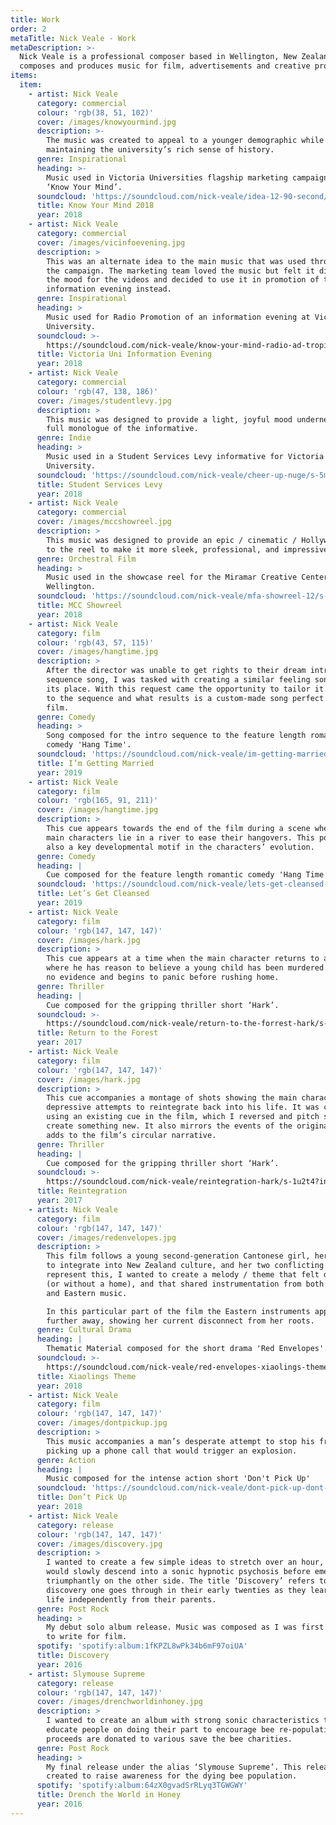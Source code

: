 ```yaml
---
title: Work
order: 2
metaTitle: Nick Veale - Work
metaDescription: >-
  Nick Veale is a professional composer based in Wellington, New Zealand. He
  composes and produces music for film, advertisements and creative projects.
items:
  item:
    - artist: Nick Veale
      category: commercial
      colour: 'rgb(38, 51, 102)'
      cover: /images/knowyourmind.jpg
      description: >-
        The music was created to appeal to a younger demographic while
        maintaining the university’s rich sense of history.
      genre: Inspirational
      heading: >-
        Music used in Victoria Universities flagship marketing campaign titled
        ‘Know Your Mind’.
      soundcloud: 'https://soundcloud.com/nick-veale/idea-12-90-second/s-GPn2q'
      title: Know Your Mind 2018
      year: 2018
    - artist: Nick Veale
      category: commercial
      cover: /images/vicinfoevening.jpg
      description: >
        This was an alternate idea to the main music that was used throughout
        the campaign. The marketing team loved the music but felt it didn’t fit
        the mood for the videos and decided to use it in promotion of the
        information evening instead.
      genre: Inspirational
      heading: >
        Music used for Radio Promotion of an information evening at Victoria
        University.
      soundcloud: >-
        https://soundcloud.com/nick-veale/know-your-mind-radio-ad-tropical-30-second/s-Xd0GP
      title: Victoria Uni Information Evening
      year: 2018
    - artist: Nick Veale
      category: commercial
      colour: 'rgb(47, 138, 186)'
      cover: /images/studentlevy.jpg
      description: >
        This music was designed to provide a light, joyful mood underneath a
        full monologue of the informative.
      genre: Indie
      heading: >
        Music used in a Student Services Levy informative for Victoria
        University.
      soundcloud: 'https://soundcloud.com/nick-veale/cheer-up-nuge/s-5mpID'
      title: Student Services Levy
      year: 2018
    - artist: Nick Veale
      category: commercial
      cover: /images/mccshowreel.jpg
      description: >
        This music was designed to provide an epic / cinematic / Hollywood feel
        to the reel to make it more sleek, professional, and impressive.
      genre: Orchestral Film
      heading: >
        Music used in the showcase reel for the Miramar Creative Center in
        Wellington.
      soundcloud: 'https://soundcloud.com/nick-veale/mfa-showreel-12/s-nbysk'
      title: MCC Showreel
      year: 2018
    - artist: Nick Veale
      category: film
      colour: 'rgb(43, 57, 115)'
      cover: /images/hangtime.jpg
      description: >
        After the director was unable to get rights to their dream intro
        sequence song, I was tasked with creating a similar feeling song to fill
        its place. With this request came the opportunity to tailor it even more
        to the sequence and what results is a custom-made song perfect for the
        film.
      genre: Comedy
      heading: >
        Song composed for the intro sequence to the feature length romantic
        comedy 'Hang Time'.
      soundcloud: 'https://soundcloud.com/nick-veale/im-getting-married-hang-time/s-ZFBHN'
      title: I’m Getting Married
      year: 2019
    - artist: Nick Veale
      category: film
      colour: 'rgb(165, 91, 211)'
      cover: /images/hangtime.jpg
      description: >
        This cue appears towards the end of the film during a scene where the
        main characters lie in a river to ease their hangovers. This point is
        also a key developmental motif in the characters’ evolution.
      genre: Comedy
      heading: |
        Cue composed for the feature length romantic comedy 'Hang Time'.
      soundcloud: 'https://soundcloud.com/nick-veale/lets-get-cleansed-hangtime/s-c02r3'
      title: Let’s Get Cleansed
      year: 2019
    - artist: Nick Veale
      category: film
      colour: 'rgb(147, 147, 147)'
      cover: /images/hark.jpg
      description: >
        This cue appears at a time when the main character returns to a place
        where he has reason to believe a young child has been murdered. He finds
        no evidence and begins to panic before rushing home.
      genre: Thriller
      heading: |
        Cue composed for the gripping thriller short ‘Hark’.
      soundcloud: >-
        https://soundcloud.com/nick-veale/return-to-the-forrest-hark/s-r8LND?in=nick-veale/sets/film/s-NS0TP
      title: Return to the Forest
      year: 2017
    - artist: Nick Veale
      category: film
      colour: 'rgb(147, 147, 147)'
      cover: /images/hark.jpg
      description: >
        This cue accompanies a montage of shots showing the main character’s
        depressive attempts to reintegrate back into his life. It was created
        using an existing cue in the film, which I reversed and pitch shifted to
        create something new. It also mirrors the events of the original cue and
        adds to the film’s circular narrative.
      genre: Thriller
      heading: |
        Cue composed for the gripping thriller short ‘Hark’.
      soundcloud: >-
        https://soundcloud.com/nick-veale/reintegration-hark/s-1u2t4?in=nick-veale/sets/film/s-NS0TP
      title: Reintegration
      year: 2017
    - artist: Nick Veale
      category: film
      colour: 'rgb(147, 147, 147)'
      cover: /images/redenvelopes.jpg
      description: >
        This film follows a young second-generation Cantonese girl, her struggle
        to integrate into New Zealand culture, and her two conflicting lives. To
        represent this, I wanted to create a melody / theme that felt displaced
        (or without a home), and that shared instrumentation from both Western
        and Eastern music. 

        In this particular part of the film the Eastern instruments appear
        further away, showing her current disconnect from her roots.
      genre: Cultural Drama
      heading: |
        Thematic Material composed for the short drama 'Red Envelopes'.
      soundcloud: >-
        https://soundcloud.com/nick-veale/red-envelopes-xiaolings-theme/s-mKwC3?in=nick-veale/sets/film/s-NS0TP
      title: Xiaolings Theme
      year: 2018
    - artist: Nick Veale
      category: film
      colour: 'rgb(147, 147, 147)'
      cover: /images/dontpickup.jpg
      description: >
        This music accompanies a man’s desperate attempt to stop his friend
        picking up a phone call that would trigger an explosion.
      genre: Action
      heading: |
        Music composed for the intense action short 'Don't Pick Up'
      soundcloud: 'https://soundcloud.com/nick-veale/dont-pick-up-dont-pick-up/s-8B6jN'
      title: Don’t Pick Up
      year: 2018
    - artist: Nick Veale
      category: release
      colour: 'rgb(147, 147, 147)'
      cover: /images/discovery.jpg
      description: >
        I wanted to create a few simple ideas to stretch over an hour, and that
        would slowly descend into a sonic hypnotic psychosis before emerging
        triumphantly on the other side. The title ‘Discovery’ refers to the
        discovery one goes through in their early twenties as they learn to live
        life independently from their parents.
      genre: Post Rock
      heading: >
        My debut solo album release. Music was composed as I was first starting
        to write for film.
      spotify: 'spotify:album:1fKPZL8wPk34b6mF97oiUA'
      title: Discovery
      year: 2016
    - artist: Slymouse Supreme
      category: release
      colour: 'rgb(147, 147, 147)'
      cover: /images/drenchworldinhoney.jpg
      description: >
        I wanted to create an album with strong sonic characteristics that would
        educate people on doing their part to encourage bee re-population. All
        proceeds are donated to various save the bee charities.
      genre: Post Rock
      heading: >
        My final release under the alias ‘Slymouse Supreme’. This release was
        created to raise awareness for the dying bee population.
      spotify: 'spotify:album:64zX0gvadSrRLyq3TGWGWY'
      title: Drench the World in Honey
      year: 2016
---
```


